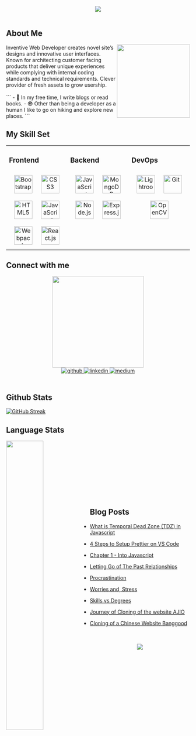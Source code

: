 <div align = "center">
<!--   <img src = "https://user-images.githubusercontent.com/69896733/162523277-4a7a4e2f-69d8-4a13-b07a-f31a369b49bc.png" /> -->
  <img src = "https://user-images.githubusercontent.com/69896733/162524889-3ab995b2-87da-42c4-992a-84f05cf518d4.png" />
<!-- ![l](https://user-images.githubusercontent.com/69896733/165458820-64326155-466e-418b-99a7-5764cac46a17.jpg) -->
<!--   ajio-![Screenshot (683)](https://user-images.githubusercontent.com/69896733/165460698-081d7790-0fb7-4870-a6bd-dcf374b7faaf.png) -->
<!--   banggood-![Screenshot (685)](https://user-images.githubusercontent.com/69896733/165465623-3b318902-2f9b-43b1-8d18-429ff3df9ba7.png) -->






</div>

<!-- <div align="center"> -->
<!-- <img src="https://rishavanand.github.io/static/images/greetings.gif" align="center" style="width: 60%" /> -->
<!--   <img src="https://media.giphy.com/media/fvx95jkua5th3YeThr/giphy.gif" width="250" align = "right" /> -->
<!-- </div>   -->
 
<br/>  
  

<!-- ### <div align="center">I'm Mayur, a Full-Stack Web Developer 👨‍💻</div>   -->

## About Me 
  <img src="https://media.giphy.com/media/gjrYDwbjnK8x36xZIO/giphy.gif" width="200" align = "right" />
    Inventive Web Developer creates novel site’s designs and
    innovative user interfaces. Known for architecting customer
    facing products that deliver unique experiences while complying
    with internal coding standards and technical requirements.
    Clever provider of fresh assets to grow usership.
    
<br/>
<br/>
```
    - 🙌 In my free time, I write blogs or read books. 
    - 😎 Other than being a developer as a human I like to go on hiking and explore new places.  
```
  
<br/>  


## My Skill Set  
<table><tr><td valign="top" width="33%">

 

### Frontend  
<div align="center">  
<img style="margin: 10px" src="https://profilinator.rishav.dev/skills-assets/bootstrap-plain.svg" alt="Bootstrap" height="50" />  
<img style="margin: 10px" src="https://profilinator.rishav.dev/skills-assets/css3-original-wordmark.svg" alt="CSS3" height="50" />  
<img style="margin: 10px" src="https://profilinator.rishav.dev/skills-assets/html5-original-wordmark.svg" alt="HTML5" height="50" />  
<img style="margin: 10px" src="https://profilinator.rishav.dev/skills-assets/javascript-original.svg" alt="JavaScript" height="50" />  
<img style="margin: 10px" src="https://profilinator.rishav.dev/skills-assets/webpack-original.svg" alt="Webpack" height="50" />  
<img style="margin: 10px" src="https://encrypted-tbn0.gstatic.com/images?q=tbn:ANd9GcRcTctlFGaNUoySqfDcvncevA0xwZqLM4QIWw&usqp=CAU" alt="React.js" height="50"/>
</div>

</td><td valign="top" width="33%">

  
### Backend  
<div align="center">  
<img style="margin: 10px" src="https://profilinator.rishav.dev/skills-assets/javascript-original.svg" alt="JavaScript" height="50" />  
<img style="margin: 10px" src="https://profilinator.rishav.dev/skills-assets/mongodb-original-wordmark.svg" alt="MongoDB" height="50" />  
<img style="margin: 10px" src="https://profilinator.rishav.dev/skills-assets/nodejs-original-wordmark.svg" alt="Node.js" height="50" />  
<img style="margin: 10px" src="https://profilinator.rishav.dev/skills-assets/express-original-wordmark.svg" alt="Express.js" height="50"/>  
   
</div>

</td><td valign="top" width="33%">

### DevOps  
<div align="center">  
<img style="margin: 10px" src="https://profilinator.rishav.dev/skills-assets/lightroom.png" alt="Lightroom" height="50" />  
<img style="margin: 10px" src="https://profilinator.rishav.dev/skills-assets/git-scm-icon.svg" alt="Git" height="50" />  
<img style="margin: 10px" src="https://profilinator.rishav.dev/skills-assets/opencv-icon.svg" alt="OpenCV" height="50" />  
</div>

</td></tr></table>  


## Connect with me  
<div id="header" align="center">
  <img src="https://media.giphy.com/media/fvx95jkua5th3YeThr/giphy.gif" width="250" />
</div>
<div align="center">
<!-- <a href="https://instagram.com/m_philomath" target="_blank">
<img src=https://img.shields.io/badge/instagram-%23000000.svg?&style=for-the-badge&logo=instagram&logoColor=white alt=instagram style="margin-bottom: 5px;" />
</a> -->
<a href="https://github.com/Mayurwagh98" target="_blank">
<img src=https://img.shields.io/badge/github-%2324292e.svg?&style=for-the-badge&logo=github&logoColor=white alt=github style="margin-bottom: 5px;" />
</a>
<a href="https://linkedin.com/in/mayur--wagh" target="_blank">
<img src=https://img.shields.io/badge/linkedin-%231E77B5.svg?&style=for-the-badge&logo=linkedin&logoColor=white alt=linkedin style="margin-bottom: 5px;" />
</a>
<a href="https://medium.com/@mswagh98  " target="_blank">
<img src=https://img.shields.io/badge/medium-%23292929.svg?&style=for-the-badge&logo=medium&logoColor=white alt=medium style="margin-bottom: 5px;" />
</a>  
</div>  
  

<br/>  


## Github Stats  
<!-- <div align="center"><img src="https://github-readme-stats.vercel.app/api?username=Mayurwagh98&show_icons=true&count_private=true&hide_border=true" align="center" style="width: 100%" /></div>   -->
[![GitHub Streak](https://github-readme-streak-stats.herokuapp.com/?user=Mayurwagh98&theme=dark)](https://git.io/streak-stats)

## Language Stats
<img src="https://github-readme-stats.vercel.app/api/top-langs/?username=Mayurwagh98&hide_border=true&layout=compact" align="left" style="width: 45%" />
<br/>  
<br/>  
<br/>  
<br/>  
<br />

<!-- [![Top Langs](https://github-readme-stats.vercel.app/api/top-langs/?username=Mayurwagh98&layout=compact&theme=vision-friendly-dark)](https://github.com/anuraghazra/github-readme-stats) -->

<br/>  
<br/>  
<br/>  
<br/>  


## Blog Posts  
- [What is Temporal Dead Zone (TDZ) in Javascript](https://medium.com/@mswagh98/what-is-temporal-dead-zone-tdz-in-javascript-a413ee77572e)

- [4 Steps to Setup Prettier on VS Code](https://medium.com/@mswagh98/4-steps-to-setup-prettier-on-vs-code-74c003ac285d)

- [Chapter 1 - Into Javascript](https://medium.com/@mswagh98/chapter-1-into-javascript-a79f6d0a9f28)

- [Letting Go of The Past Relationships](https://medium.com/@mswagh98/letting-go-of-the-past-relationships-716b54b3ea55)  
  

- [Procrastination](https://medium.com/@mswagh98/procrastination-a8b81c417117)  
  

- [Worries and, Stress](https://medium.com/@mswagh98/worries-and-stress-f6b40115c140)  
  

- [Skills vs Degrees](https://medium.com/@mswagh98/skills-vs-degrees-270606c7f838)  
  

- [Journey of Cloning of the website AJIO](https://medium.com/@mswagh98/journey-of-cloning-of-the-website-ajio-eea2c87fac66)  
  

- [Cloning of a Chinese Website Banggood](https://medium.com/@mswagh98/cloning-of-chinese-website-banggood-9c6f3ac7290d)  

<br/>  

<!-- <div align="center"><img src="https://rishavanand.github.io/static/images/spotify-readme-example.svg" /></div>   -->

<br/>  

<div align="center">
<img src="https://komarev.com/ghpvc/?username=Mayurwagh98&&style=flat-square" align="center" />
</div>  
  

<br/>  


<br />


